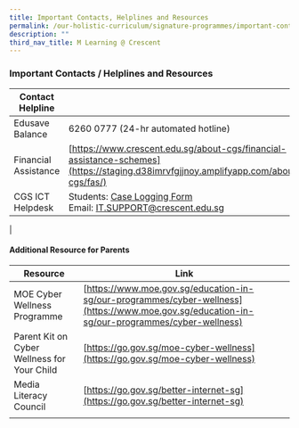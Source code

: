 ```yaml
---
title: Important Contacts, Helplines and Resources
permalink: /our-holistic-curriculum/signature-programmes/important-contacts-helplines-and-resources/
description: ""
third_nav_title: M Learning @ Crescent
---
```

### **Important Contacts / Helplines and Resources**

| Contact Helpline |  |
|---|---|
| Edusave Balance | 6260 0777 (24-hr automated hotline) |
| Financial Assistance | [https://www.crescent.edu.sg/about-cgs/financial-assistance-schemes](https://staging.d38imrvfgjjnoy.amplifyapp.com/about-cgs/fas/)<br> |
| CGS ICT Helpdesk  | Students: [Case Logging Form](https://go.gov.sg/cgscaselogging)<br>Email: [IT.SUPPORT@crescent.edu.sg](mailto:IT.SUPPORT@crescent.edu.sg) |
|

#### **Additional Resource for Parents**

| Resource | Link |
|---|---|
| MOE Cyber Wellness Programme | [https://www.moe.gov.sg/education-in-sg/our-programmes/cyber-wellness](https://www.moe.gov.sg/education-in-sg/our-programmes/cyber-wellness) |
| Parent Kit on Cyber Wellness for Your Child | [https://go.gov.sg/moe-cyber-wellness](https://go.gov.sg/moe-cyber-wellness) |
| Media Literacy Council | [https://go.gov.sg/better-internet-sg](https://go.gov.sg/better-internet-sg) |
|  |  |
